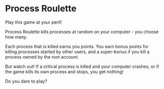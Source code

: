 # Process Roulette

Play this game at your peril!
 
Process Roulette kills processes at random on your computer - you choose how many. 

Each process that is killed earns you points. You earn bonus points for killing processes started by other users, and a super-bonus if you kill a process owned by the root account.

But watch out! If a critical process is killed and your computer crashes, or if the game kills its own process and stops, you get nothing!
 
Do you dare to play?